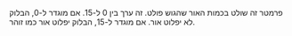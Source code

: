 פרמטר זה שולט בכמות האור שהגוש פולט. זה ערך בין 0 ל-15. אם מוגדר ל-0, הבלוק לא יפלוט אור. אם מוגדר ל-15, הבלוק יפלוט אור כמו זוהר.